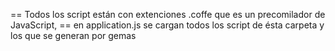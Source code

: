 == Todos los script están con extenciones .coffe que es un precomilador de JavaScript,
== en application.js se cargan todos los script de ésta carpeta y los que se generan por gemas
